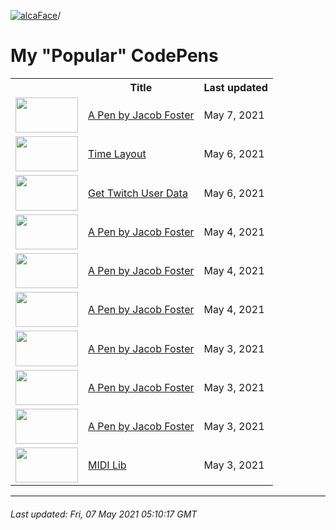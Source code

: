 [![alcaFace](https://camo.githubusercontent.com/2ee094c4af74cb0ec2e19388fccfb809837623e3/68747470733a2f2f7374617469632d63646e2e6a74766e772e6e65742f656d6f7469636f6e732f76312f3332383632362f312e30)](https://twitch.tv/Alca)/

# My "Popular" CodePens

<table>
	<tr>
		<th></th>
		<th>Title</th>
		<th>Last updated</th>
	</tr>
	<tr>
		<td><a href="https://codepen.io/Alca/pen/gOmOGjN" rel="nofollow"><img src="https://codepen.io/alca/pen/gOmOGjN/image/default.png" width="100" height="56.25"></a></td>
		<td><a href="https://codepen.io/Alca/pen/gOmOGjN" rel="nofollow">A Pen by Jacob Foster</a></td>
		<td>May 7, 2021</td>
	</tr>
	<tr>
		<td><a href="https://codepen.io/Alca/pen/dyYJWBZ" rel="nofollow"><img src="https://codepen.io/alca/pen/dyYJWBZ/image/default.png" width="100" height="56.25"></a></td>
		<td><a href="https://codepen.io/Alca/pen/dyYJWBZ" rel="nofollow">Time Layout</a></td>
		<td>May 6, 2021</td>
	</tr>
	<tr>
		<td><a href="https://codepen.io/Alca/pen/RwaredM" rel="nofollow"><img src="https://codepen.io/alca/pen/RwaredM/image/default.png" width="100" height="56.25"></a></td>
		<td><a href="https://codepen.io/Alca/pen/RwaredM" rel="nofollow">Get Twitch User Data</a></td>
		<td>May 6, 2021</td>
	</tr>
	<tr>
		<td><a href="https://codepen.io/Alca/pen/wvJwwjG" rel="nofollow"><img src="https://codepen.io/alca/pen/wvJwwjG/image/default.png" width="100" height="56.25"></a></td>
		<td><a href="https://codepen.io/Alca/pen/wvJwwjG" rel="nofollow">A Pen by Jacob Foster</a></td>
		<td>May 4, 2021</td>
	</tr>
	<tr>
		<td><a href="https://codepen.io/Alca/pen/eYgazVJ" rel="nofollow"><img src="https://codepen.io/alca/pen/eYgazVJ/image/default.png" width="100" height="56.25"></a></td>
		<td><a href="https://codepen.io/Alca/pen/eYgazVJ" rel="nofollow">A Pen by Jacob Foster</a></td>
		<td>May 4, 2021</td>
	</tr>
	<tr>
		<td><a href="https://codepen.io/Alca/pen/PoWMKXv" rel="nofollow"><img src="https://codepen.io/alca/pen/PoWMKXv/image/default.png" width="100" height="56.25"></a></td>
		<td><a href="https://codepen.io/Alca/pen/PoWMKXv" rel="nofollow">A Pen by Jacob Foster</a></td>
		<td>May 4, 2021</td>
	</tr>
	<tr>
		<td><a href="https://codepen.io/Alca/pen/xxgvYZj" rel="nofollow"><img src="https://codepen.io/alca/pen/xxgvYZj/image/default.png" width="100" height="56.25"></a></td>
		<td><a href="https://codepen.io/Alca/pen/xxgvYZj" rel="nofollow">A Pen by Jacob Foster</a></td>
		<td>May 3, 2021</td>
	</tr>
	<tr>
		<td><a href="https://codepen.io/Alca/pen/MWJdRYy" rel="nofollow"><img src="https://codepen.io/alca/pen/MWJdRYy/image/default.png" width="100" height="56.25"></a></td>
		<td><a href="https://codepen.io/Alca/pen/MWJdRYy" rel="nofollow">A Pen by Jacob Foster</a></td>
		<td>May 3, 2021</td>
	</tr>
	<tr>
		<td><a href="https://codepen.io/Alca/pen/poRMPjR" rel="nofollow"><img src="https://codepen.io/alca/pen/poRMPjR/image/default.png" width="100" height="56.25"></a></td>
		<td><a href="https://codepen.io/Alca/pen/poRMPjR" rel="nofollow">A Pen by Jacob Foster</a></td>
		<td>May 3, 2021</td>
	</tr>
	<tr>
		<td><a href="https://codepen.io/Alca/pen/KKzVMgV" rel="nofollow"><img src="https://codepen.io/alca/pen/KKzVMgV/image/default.png" width="100" height="56.25"></a></td>
		<td><a href="https://codepen.io/Alca/pen/KKzVMgV" rel="nofollow">MIDI Lib</a></td>
		<td>May 3, 2021</td>
	</tr>
</table>

---

###### Last updated: Fri, 07 May 2021 05:10:17 GMT